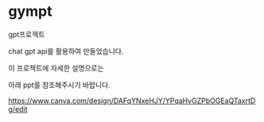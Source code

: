 # gympt
gpt프로젝트

chat gpt api를 활용하여 만들었습니다. 

이 프로젝트에 자세한 설명으로는

아래 ppt를 참조해주시기 바랍니다. 

https://www.canva.com/design/DAFqYNxeHJY/YPqaHvGZPbOGEaQTaxrtDg/edit
